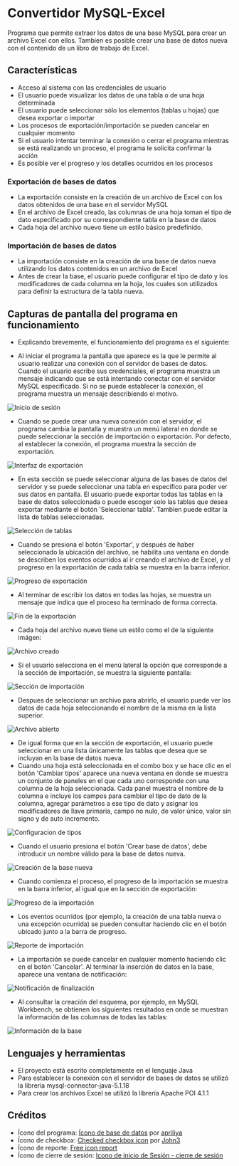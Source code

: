# Convertidor MySQL-Excel
Programa que permite extraer los datos de una base MySQL para crear un archivo Excel con ellos.
Tambien es posible crear una base de datos nueva con el contenido de un libro de trabajo de Excel.

## Características
* Acceso al sistema con las credenciales de usuario
* El usuario puede visualizar los datos de una tabla o de una hoja determinada
* El usuario puede seleccionar sólo los elementos (tablas u hojas) que desea exportar o importar
* Los procesos de exportación/importación se pueden cancelar en cualquier momento
* Si el usuario intentar terminar la conexión o cerrar el programa mientras se está realizando un proceso, el programa le solicita confirmar la acción
* Es posible ver el progreso y los detalles ocurridos en los procesos

### Exportación de bases de datos
* La exportación consiste en la creación de un archivo de Excel con los datos obtenidos de una base en el servidor MySQL
* En el archivo de Excel creado, las columnas de una hoja toman el tipo de dato especificado por su correspondiente tabla en la base de datos
* Cada hoja del archivo nuevo tiene un estilo básico predefinido.

### Importación de bases de datos
* La importación consiste en la creación de una base de datos nueva utilizando los datos contenidos en un archivo de Excel
* Antes de crear la base, el usuario puede configurar el tipo de dato y los modificadores de cada columna en la hoja, los cuales son utilizados para definir la estructura de la tabla nueva.

## Capturas de pantalla del programa en funcionamiento
* Explicando brevemente, el funcionamiento del programa es el siguiente:

* Al iniciar el programa la pantalla que aparece es la que le permite al usuario realizar una conexión con el servidor de bases de datos. Cuando el usuario escribe sus credenciales, el programa muestra un mensaje indicando que se está intentando conectar con el servidor MySQL especificado. Si no se puede establecer la conexión, el programa muestra un mensaje describiendo el motivo.

![Inicio de sesión](Imagen1.png)

* Cuando se puede crear una nueva conexión con el servidor, el programa cambia la pantalla y muestra un menú lateral en donde se puede seleccionar la sección de importación o exportación. Por defecto, al establecer la conexión, el programa muestra la sección de exportación.

![Interfaz de exportación](Imagen2.png)

* En esta sección se puede seleccionar alguna de las bases de datos del servidor y se puede seleccionar una tabla en específico para poder ver sus datos en pantalla. El usuario puede exportar todas las tablas en la base de datos seleccionada o puede escoger solo las tablas que desea exportar mediante el botón 'Seleccionar tabla'. Tambien puede editar la lista de tablas seleccionadas.

![Selección de tablas](Imagen3.png)

* Cuando se presiona el botón 'Exportar', y después de haber seleccionado la ubicación del archivo, se habilita una ventana en donde se describen los eventos ocurridos al ir creando el archivo de Excel, y el progreso en la exportación de cada tabla se muestra en la barra inferior.

![Progreso de exportación](Imagen4.png)

* Al terminar de escribir los datos en todas las hojas, se muestra un mensaje que indica que el proceso ha terminado de forma correcta.

![Fin de la exportación](Imagen5.png)

* Cada hoja del archivo nuevo tiene un estilo como el de la siguiente imágen:

![Archivo creado]()

* Si el usuario selecciona en el menú lateral la opción que corresponde a la sección de importación, se muestra la siguiente pantalla:

![Sección de importación](Imagen6.png)

* Despues de seleccionar un archivo para abrirlo, el usuario puede ver los datos de cada hoja seleccionando el nombre de la misma en la lista superior.

![Archivo abierto](Imagen7.png)

* De igual forma que en la sección de exportación, el usuario puede seleccionar en una lista únicamente las tablas que desea que se incluyan en la base de datos nueva. 
* Cuando una hoja está seleccionada en el combo box y se hace clic en el botón 'Cambiar tipos' aparece una nueva ventana en donde se muestra un conjunto de paneles en el que cada uno corresponde con una columna de la hoja seleccionada. Cada panel muestra el nombre de la columna e incluye los campos para cambiar el tipo de dato de la columna, agregar parámetros a ese tipo de dato y asignar los modificadores de llave primaria, campo no nulo, de valor único, valor sin signo y de auto incremento. 

![Configuracion de tipos](Imagen8.png)

* Cuando el usuario presiona el botón 'Crear base de datos', debe introducir un nombre válido para la base de datos nueva.

![Creación de la base nueva](Imagen9.png)

* Cuando comienza el proceso, el progreso de la importación se muestra en la barra inferior, al igual que en la sección de exportación: 

![Progreso de la importación](Imagen10.png)

* Los eventos ocurridos (por ejemplo, la creación de una tabla nueva o una excepción ocurrida) se pueden consultar haciendo clic en el botón ubicado junto a la barra de progreso.

![Reporte de importación](Imagen11.png)

* La importación se puede cancelar en cualquier momento haciendo clic en el botón 'Cancelar'. Al terminar la inserción de datos en la base, aparece una ventana de notificación:

![Notificación de finalización](Imagen12.png)

* Al consultar la creación del esquema, por ejemplo, en MySQL Workbench, se obtienen los siguientes resultados en onde se muestran la información de las columnas de todas las tablas:

![Información de la base]()

## Lenguajes y herramientas
* El proyecto está escrito completamente en el lenguaje Java
* Para establecer la conexión con el servidor de bases de datos se utilizó la librería mysql-connector-java-5.1.18
* Para crear los archivos Excel se utilizó la librería Apache POI 4.1.1

## Créditos
* Ícono del programa: [Ícono de base de datos](https://es.pngtree.com/freepng/database-icon-design--interaction-icon-vector-design_4158835.html) por [apriliya](https://es.pngtree.com/apriliya_10564130?type=1)
* Ícono de checkbox: [Checked checkbox icon](https://toppng.com/checked-checkbox-icon-checkbox-ico-PNG-free-PNG-Images_229651) por [John3](https://toppng.com/john3)
* Ícono de reporte: [Free icon report](https://flyclipart.com/es/free-icon-reports-report-icon-free-text-clothing-apparel-hd-png-download-1254786)
* Ícono de cierre de sesión: [Icono de inicio de Sesión - cierre de sesión](https://www.freepng.es/png-iaybnc/)